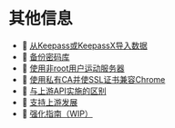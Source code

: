 # 其他信息

* 📄 [从Keepass或KeepassX导入数据](importing-data-from-keepass-or-keepassx.md)
* 📄 [备份密码库](backing-up-your-vault.md)
* 📄 [使用非root用户运动服务器](running-the-server-with-non-root-user.md)
* 📄 [使用私有CA并使SSL证书兼容Chrome](using-a-private-ca-and-making-ssl-certs-work-with-chrome.md)
* 📄 [与上游API实施的区别](differences-from-the-upstream-api-implementation.md)
* 📄 [支持上游发展](supporting-upstream-development.md)
* 📄 [强化指南（WIP）](hardening-guide.md)


